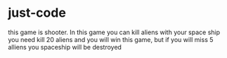 # just-code
this game is shooter. In this game you can kill aliens with your space ship you need kill 20 aliens and you will win this game, but if you will miss 5 alliens you spaceship will be destroyed
